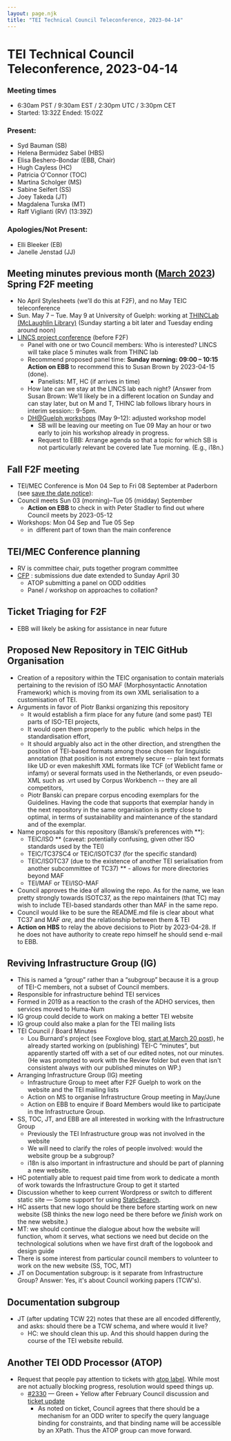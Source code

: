 ```yaml
---
layout: page.njk
title: "TEI Technical Council Teleconference, 2023-04-14"
---
```

# TEI Technical Council Teleconference, 2023-04-14
### **Meeting times**


* 6:30am PST / 9:30am EST / 2:30pm UTC / 3:30pm CET
* Started: 13:32Z Ended: 15:02Z


### **Present:**


* Syd Bauman (SB)
* Helena Bermúdez Sabel (HBS)
* Elisa Beshero\-Bondar (EBB, Chair)
* Hugh Cayless (HC)
* Patricia O'Connor (TOC)
* Martina Scholger (MS)
* Sabine Seifert (SS)
* Joey Takeda (JT)
* Magdalena Turska (MT)
* Raff Viglianti (RV) (13:39Z)


### **Apologies/Not Present:**


* Elli Bleeker (EB)
* Janelle Jenstad (JJ)


Meeting minutes previous month ([March 2023](https://tei-c.org/activities/council/meetings/tei-technical-council-teleconference-2023-03-10/))
**Spring F2F meeting**
----------------------


* No April Stylesheets (we’ll do this at F2F), and no May TEIC teleconference
* Sun. May 7 – Tue. May 9 at University of Guelph: working at [THINCLab](https://www.uoguelph.ca/arts/dhguelph/thinc) [(McLaughlin Library)](https://goo.gl/maps/wyf6RJ7grWwdAncMA) (Sunday starting a bit later and Tuesday ending around noon)
* [LINCS project conference](https://lincsproject.ca/events/making-links-2023/) (before F2F)
	+ Panel with one or two Council members: Who is interested? LINCS will take place 5 minutes walk from THINC lab
	+ Recommend proposed panel time: **Sunday morning: 09:00 – 10:15 Action on EBB** to recommend this to Susan Brown by 2023\-04\-15 (done). 
		- Panelists: MT, HC (if arrives in time)
	+ How late can we stay at the LINCS lab each night? 
	(Answer from Susan Brown: We'll likely be in a different location on Sunday and can stay later, but on M and T, THINC lab follows library hours in interim session:: 9\-5pm.
	+ [DH@Guelph workshops](https://www.uoguelph.ca/arts/dhguelph/summer2023) (May 9–12\): adjusted workshop model
		- SB will be leaving our meeting on Tue 09 May an hour or two early to join his workshop already in progress.
		- Request to EBB: Arrange agenda so that a topic for which SB is not particularly relevant be covered late Tue morning. (E.g., i18n.)


**Fall F2F meeting**
--------------------


* TEI/MEC Conference is Mon 04 Sep to Fri 08 September at Paderborn (see [save the date notice](https://www.uni-paderborn.de/forschung/forschung-im-profil/digital-humanities/nachricht/save-the-date-joint-tei-and-mei-conference-2023)):
* Council meets Sun 03 (morning)–Tue 05 (midday) September
	+ **Action on EBB** to check in with Peter Stadler to find out where Council meets by 2023\-05\-12
* Workshops: Mon 04 Sep and Tue 05 Sep
	+ in  different part of town than the main conference


**TEI/MEC Conference planning**
-------------------------------


* RV is committee chair, puts together program committee
* [CFP](https://teimec2023.uni-paderborn.de/cfp.html) : submissions due date extended to Sunday April 30
	+ ATOP submitting a panel on ODD oddities
	+ Panel / workshop on approaches to collation?


**Ticket Triaging for F2F**
---------------------------


* EBB will likely be asking for assistance in near future


Proposed New Repository in TEIC GitHub Organisation
---------------------------------------------------


* Creation of a repository within the TEIC organisation to contain materials pertaining to the revision of ISO MAF (Morphosyntactic Annotation Framework) which is moving from its own XML serialisation to a customisation of TEI.
* Arguments in favor of Piotr Banksi organizing this repository
	+ It would establish a firm place for any future (and some past) TEI parts of ISO\-TEI projects,
	+ It would open them properly to the public  which helps in the standardisation effort,
	+ It should arguably also act in the other direction, and strengthen the position of TEI\-based formats among those chosen for linguistic annotation (that position is not extremely secure \-\- plain text formats like UD or even makeshift XML formats like TCF (of Weblicht fame or infamy) or several formats used in the Netherlands, or even pseudo\-XML such as .vrt used by Corpus Workbench \-\- they are all competitors,
	+ Piotr Banski can prepare corpus encoding exemplars for the Guidelines. Having the code that supports that exemplar handy in the next repository in the same organisation is pretty close to optimal, in terms of sustainability and maintenance of the standard and of the exemplar.
* Name proposals for this repository (Banski’s preferences with \*\*):
	+ TEIC/ISO \*\* (caveat: potentially confusing, given other ISO standards used by the TEI)
	+ TEIC/TC37SC4 or TEIC/ISOTC37 (for the specific standard)
	+ TEIC/ISOTC37 (due to the existence of another TEI serialisation from another subcommittee of TC37\) \*\* \- allows for more directories beyond MAF
	+ TEI/MAF or TEI/ISO\-MAF
* Council approves the idea of allowing the repo. As for the name, we lean pretty strongly towards ISOTC37, as the repo maintainers (that TC) may wish to include TEI\-based standards other than MAF in the same repo.
* Council would like to be sure the README.md file is clear about what TC37 and MAF *are,* and the relationship between them \& TEI
* **Action on HBS** to relay the above decisions to Piotr by 2023\-04\-28\. If he does not have authority to create repo himself he should send e\-mail to EBB.


**Reviving Infrastructure Group (IG)**
--------------------------------------


* This is named a “group” rather than a “subgroup” because it is a group of TEI\-C members, not a subset of Council members.
* Responsible for infrastructure behind TEI services
* Formed in 2019 as a reaction to the crash of the ADHO services, then services moved to Huma\-Num
* IG group could decide to work on making a better TEI website
* IG group could also make a plan for the TEI mailing lists
* TEI Council / Board Minutes
	+ Lou Burnard's project (see Foxglove blog, [start at March 20 post](https://foxglove.hypotheses.org/699)), he already started working on (publishing) TEI\-C “minutes”, but apparently started off with a set of our edited notes, not our minutes. (He was prompted to work with the Review folder but even that isn't consistent always with our published minutes on WP.)
* Arranging Infrastructure Group (IG) meeting
	+ Infrastructure Group to meet after F2F Guelph to work on the website and the TEI mailing lists
	+ Action on MS to organise Infrastructure Group meeting in May/June
	+ Action on EBB to enquire if Board Members would like to participate in the Infrastructure Group.
* SS, TOC, JT, and EBB are all interested in working with the Infrastructure Group
	+ Previously the TEI Infrastructure group was not involved in the website
	+ We will need to clarify the roles of people involved: would the website group be a subgroup?
	+ i18n is also important in infrastructure and should be part of planning a new website.
* HC potentially able to request paid time from work to dedicate a month of work towards the Infrastructure Group to get it started
* Discussion whether to keep current Wordpress or switch to different static site — Some support for using [StaticSearch](https://github.com/projectEndings/staticSearch).
* HC asserts that new logo should be there before starting work on new website (SB thinks the new logo need be there before we *finish* work on the new website.)
* MT: we should continue the dialogue about how the website will function, whom it serves, what sections we need but decide on the technological solutions when we have first draft of the logobook and design guide
* There is some interest from particular council members to volunteer to work on the new website (SS, TOC, MT)
* JT on Documentation subgroup: is it separate from Infrastructure Group? Answer: Yes, it's about Council working papers (TCW's).


**Documentation subgroup**
--------------------------


* JT (after updating TCW 22\) notes that these are all encoded differently, and asks: should there be a TCW schema, and where would it live? 
	+ HC: we should clean this up. And this should happen during the course of the TEI website rebuild.


**Another TEI ODD Processor (ATOP)**
------------------------------------


* Request that people pay attention to tickets with [atop label](https://github.com/TEIC/TEI/labels/atop). While most are not actually blocking progress, resolution would speed things up.
	+ [\#2330](https://github.com/TEIC/TEI/issues/2330) — Green \+ Yellow after February Council discussion and [ticket update](https://github.com/TEIC/TEI/issues/2330#issuecomment-1426000839)
		- As noted on ticket, Council agrees that there should be a mechanism for an ODD writer to specify the query language binding for constraints, and that binding name will be accessible by an XPath. Thus the ATOP group can move forward.


 